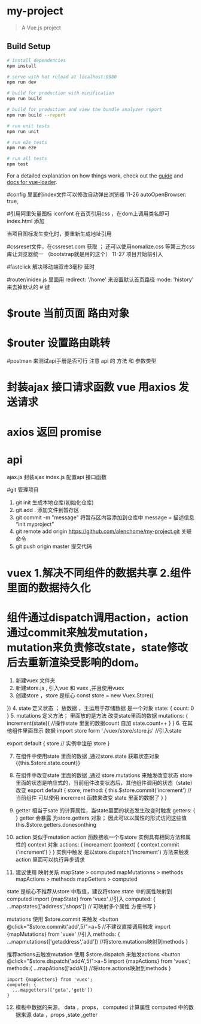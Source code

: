 # my-project

> A Vue.js project

## Build Setup

``` bash
# install dependencies
npm install

# serve with hot reload at localhost:8080
npm run dev

# build for production with minification
npm run build

# build for production and view the bundle analyzer report
npm run build --report

# run unit tests
npm run unit

# run e2e tests
npm run e2e

# run all tests
npm test
```

For a detailed explanation on how things work, check out the [guide](http://vuejs-templates.github.io/webpack/) and [docs for vue-loader](http://vuejs.github.io/vue-loader).



#config 里面的index文件可以修改自动弹出浏览器  11-26
autoOpenBrowser: true,

#引用阿里矢量图标 iconfont  在首页引用css ，在dom上调用类名即可
index.html  添加
<link rel="stylesheet" href="http://at.alicdn.com/t/font_2232287_1iplx2a8093.css"></link>
当项目图标发生变化时，要重新生成地址引用

#cssreset文件，在cssreset.com 获取  ； 还可以使用nomalize.css 等第三方css库让浏览器统一  （bootstrap就是用的这个） 11-27
项目开始前引入

#fastclick 解决移动端双击3毫秒 延时

#router/inidex.js 里面用
redirect: '/home' 来设置默认首页路径
mode: 'history' 来去掉默认的 # 键

# $route 当前页面 路由对象
# $router 设置路由跳转

#postman  来测试api手册是否可行
注意 api 的  方法 和 参数类型


# 封装ajax 接口请求函数 vue 用axios 发送请求
# axios 返回 promise

# api
ajax.js  封装ajax
index.js  配置api 接口函数

#git 管理项目
1. git init  生成本地仓库(初始化仓库)
2. git add .   添加文件到暂存区
3. git commit -m "message" 将暂存区内容添加到仓库中 message = 描述信息 “init myproject”
4. git remote add origin https://github.com/alenchome/my-project.git 关联命令
5. git push origin master 提交代码

# vuex  1.解决不同组件的数据共享 2.组件里面的数据持久化
# 组件通过dispatch调用action，action通过commit来触发mutation，mutation来负责修改state，state修改后去重新渲染受影响的dom。
1. 新建vuex 文件夹
2. 新建store.js , 引入vue 和 vuex ,并且使用vuex
3. 创建store ，store 是核心
  const store = new Vuex.Store({

  })
4. state 定义状态 ； 放数据 ，主运用于存储数据 是一个对象
  state: {
    count: 0
  }
5. mutations 定义方法； 里面放的是方法 改变state里面的数据
  mutations: {
    increment(state){   //操作state 里面的数据count 自加
      state.count++
    }
  }
6. 在其他组件里面显示 数据
  import store form './vuex/store/store.js'      //引入state

  export default {
    store                                        // 实例中注册 store
  }

 7. 在组件中使用state 里面的数据  ,通过store.state 获取状态对象
  {{this.$store.state.count}}

 8. 在组件中改变state 里面的数据 ,通过 store.mutations 来触发改变状态
  store 里面的状态是响应式的，当前组件改变状态后，其他组件调用的状态（state）改变
  export default {
    store,
    method: {
      this.$store.commit('increment')    //当前组件 可以使用 increment 函数来改变 state 里面的数据了
    }
  }

9. getter 相当于sate 的计算属性，当state里面的状态发生改变时触发
  getters: {
  }
  getter 会暴露 为store.getters 对象； 因此可以以属性的形式访问这些值
  this.$store.getters.donesonthing

10. action 类似于mutation  action 函数接收一个与store 实例具有相同方法和属性的 context 对象
  actions: {
    increament (context) {
      context.commit ('increment')
    }
  }
  实例中触发 是以store.dispatch('increment') 方法来触发
  action 里面可以执行异步请求

11. 建议使用 映射关系
  mapState > computed
  mapMutationns > methods
  mapActions > methsods
  mapGetters > computed

  state 是核心不推荐从store 中取值，建议将store.state 中的属性映射到computed
    import {mapState} from  'vuex'  //引入
    computed: {
      ...mapstates(['address','shops'])  // 可映射多个属性 方便书写
    }

  mutations 使用 $store.commit 来触发
    <button @click="$store.commit('add',5)">a+5</button>  //不建议直接调用触发
    import {mapMutations} from  'vuex'  //引入
    methods: {
      ...mapmutations(['getaddress','add'])      //将store.mutations映射到methods
    }

   推荐actions去触发mutation
   使用 $store.dispatch 来触发actions
    <button @click="$store.dispatch('addA',5)">a+5</button>
    import {mapActions} from 'vuex';
    methods:{
      ...mapAtions(['addA'])   //将store.actions映射到methods
    }

    import {mapGetters} from 'vuex';
    computed: {
      ...mapgetters(['geta','getb'])
    }


12. 模板中数据的来源， data ，props， computed
计算属性 computed 中的数据来源 data ，props ,state ,getter 